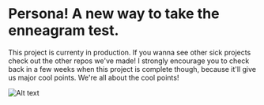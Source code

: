 # Persona! A new way to take the enneagram test.

This project is currenty in production. If you wanna see other sick projects check out the other repos we've made!
I strongly encourage you to check back in a few weeks when this project is complete though, because it'll give us major cool points.
We're all about the cool points!

![Alt text](/personaDesktop "Persona")
